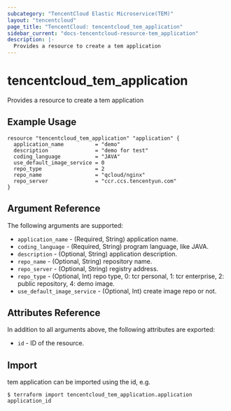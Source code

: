 ```yaml
---
subcategory: "TencentCloud Elastic Microservice(TEM)"
layout: "tencentcloud"
page_title: "TencentCloud: tencentcloud_tem_application"
sidebar_current: "docs-tencentcloud-resource-tem_application"
description: |-
  Provides a resource to create a tem application
---
```


# tencentcloud_tem_application

Provides a resource to create a tem application

## Example Usage

```hcl
resource "tencentcloud_tem_application" "application" {
  application_name          = "demo"
  description               = "demo for test"
  coding_language           = "JAVA"
  use_default_image_service = 0
  repo_type                 = 2
  repo_name                 = "qcloud/nginx"
  repo_server               = "ccr.ccs.tencentyun.com"
}
```

## Argument Reference

The following arguments are supported:

* `application_name` - (Required, String) application name.
* `coding_language` - (Required, String) program language, like JAVA.
* `description` - (Optional, String) application description.
* `repo_name` - (Optional, String) repository name.
* `repo_server` - (Optional, String) registry address.
* `repo_type` - (Optional, Int) repo type, 0: tcr personal, 1: tcr enterprise, 2: public repository, 4: demo image.
* `use_default_image_service` - (Optional, Int) create image repo or not.

## Attributes Reference

In addition to all arguments above, the following attributes are exported:

* `id` - ID of the resource.



## Import

tem application can be imported using the id, e.g.
```
$ terraform import tencentcloud_tem_application.application application_id
```


